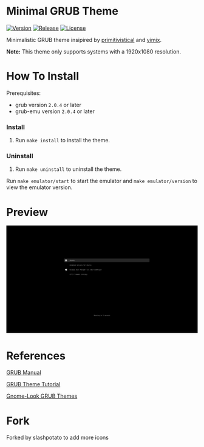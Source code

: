 # Minimal GRUB Theme
[![Version](https://img.shields.io/github/v/release/tomdewildt/minimal-grub-theme?label=version)](https://github.com/tomdewildt/minimal-grub-theme/releases)
[![Release](https://img.shields.io/github/actions/workflow/status/tomdewildt/minimal-grub-theme/cd.yml?label=release)](https://github.com/tomdewildt/minimal-grub-theme/actions/workflows/cd.yml)
[![License](https://img.shields.io/github/license/tomdewildt/minimal-grub-theme)](https://github.com/tomdewildt/minimal-grub-theme/blob/master/LICENSE)

Minimalistic GRUB theme insipired by [primitivistical](https://gitlab.com/fffred/primitivistical-grub/-/tree/master/) and [vimix](https://github.com/vinceliuice/grub2-themes).

**Note:** This theme only supports systems with a 1920x1080 resolution.

# How To Install

Prerequisites:
* grub version ```2.0.4``` or later
* grub-emu version ```2.0.4``` or later

### Install

1. Run ```make install``` to install the theme.

### Uninstall

1. Run ```make uninstall``` to uninstall the theme.

Run ```make emulator/start``` to start the emulator and ```make emulator/version``` to view the emulator version.

# Preview

![Preview](/preview.jpg?raw=true)

# References

[GRUB Manual](https://www.gnu.org/software/grub/manual/grub/grub.html)

[GRUB Theme Tutorial](http://wiki.rosalab.ru/en/index.php/Grub2_theme_tutorial)

[Gnome-Look GRUB Themes](https://www.gnome-look.org/browse/cat/109/order/latest/)

# Fork

Forked by slashpotato to add more icons
